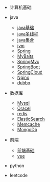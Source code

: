 * 计算机基础

* java
	* [java基础](./docs/a-1Java基础.md)
	* [java多线程](.doc)
	* [java集合](./docs/b-2Java集合.md)
	* [jvm](.doc)
	* [Spring](.doc)
	* [MyBaits](.doc)
	* [SpringMvc](.doc)
	* [SpringBoot](.doc)
	* [SpringCloud](.doc)
	* [Nginx](.doc)
	* [dubbo](.doc)
* 数据库
	* [Mysql](.doc)
	* [Oracel](.doc)
	* [redis](.doc)
	* [ElasticSearch](.doc)
	* [Memcache](.doc)
	* [MongoDb](.doc)
* 前端
	* [前端基础](.doc)
	* [vue](.doc)
* python

* leetcode

  

  
